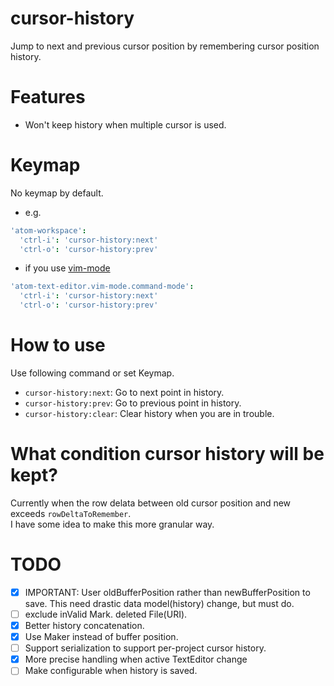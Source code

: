 # cursor-history

Jump to next and previous cursor position by remembering cursor position history.

# Features

* Won't keep history when multiple cursor is used.

# Keymap

No keymap by default.

* e.g.

```coffeescript
'atom-workspace':
  'ctrl-i': 'cursor-history:next'
  'ctrl-o': 'cursor-history:prev'
```

* if you use [vim-mode](https://atom.io/packages/vim-mode)

```coffeescript
'atom-text-editor.vim-mode.command-mode':
  'ctrl-i': 'cursor-history:next'
  'ctrl-o': 'cursor-history:prev'
```

# How to use

Use following command or set Keymap.
* `cursor-history:next`: Go to next     point in history.
* `cursor-history:prev`: Go to previous point in history.
* `cursor-history:clear`: Clear history when you are in trouble.

# What condition cursor history will be kept?

Currently when the row delata between old cursor position and new exceeds `rowDeltaToRemember`.  
I have some idea to make this more granular way.

# TODO
- [x] IMPORTANT: User oldBufferPosition rather than newBufferPosition to save. This need drastic data model(history) change, but must do.
- [ ] exclude inValid Mark. deleted File(URI).
- [x] Better history concatenation.
- [x] Use Maker instead of buffer position.
- [ ] Support serialization to support per-project cursor history.
- [x] More precise handling when active TextEditor change
- [ ] Make configurable when history is saved.
